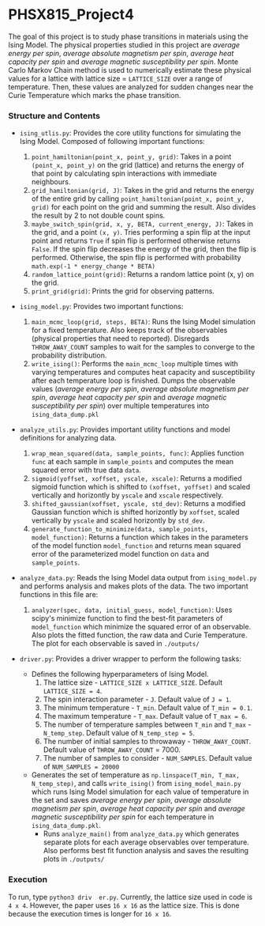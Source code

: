 # PHSX815_Project4

The goal of this project is to study phase transitions in
materials using the Ising Model. The physical properties studied
in this project are *average energy per spin*, *average absolute magnetism per spin*,
*average heat capacity per spin* and *average magnetic susceptibility per spin*. Monte Carlo
Markov Chain method is used to numerically estimate these physical values for 
a lattice with lattice size = `LATTICE_SIZE` over a range of temperature. Then, 
these values are analyzed for sudden changes near the Curie Temperature which marks the
phase transition.


### Structure and Contents
- `ising_utlis.py`: Provides the core utility functions for simulating the Ising Model. Composed of following important 
functions:
  1. `point_hamiltonian(point_x, point_y, grid)`: Takes in a point `(point_x, point_y)` on the grid (lattice)
  and returns the energy of that point by calculating spin interactions with immediate neighbours.
  2. `grid_hamiltonian(grid, J)`: Takes in the grid and returns the energy of the entire grid by calling `point_hamiltonian(point_x, point_y, grid)` 
  for each point on the grid and summing the result. Also divides the result by 2 to not double count spins.
  3. `maybe_switch_spin(grid, x, y, BETA, current_energy, J)`: Takes in the grid, and a point `(x, y)`. Tries performing a spin flip at the input point
      and returns `True` if spin flip is performed otherwise returns `False`. If the spin flip decreases the energy of the grid, then the flip is performed.
      Otherwise, the spin flip is performed with probability `math.exp(-1 * energy_change * BETA)`
  4. `random_lattice_point(grid)`: Returns a random lattice point (x, y) on the grid.
  5. `print_grid(grid)`: Prints the grid for observing patterns.

- `ising_model.py`: Provides two important functions:
  1. `main_mcmc_loop(grid, steps, BETA)`:
     Runs the Ising Model simulation for a fixed
     temperature. Also keeps track of the observables 
     (physical properties that need to reported). Disregards `THROW_AWAY_COUNT`
     samples to wait for the samples to converge to the probability distribution.
  2. `write_ising()`: Performs the `main_mcmc_loop` multiple times with varying temperatures
  and computes heat capacity and susceptibility after each temperature loop is finished.
  Dumps the observable values (*average energy per spin*, *average absolute magnetism per spin*,
*average heat capacity per spin* and *average magnetic susceptibility per spin*) over multiple temperatures 
  into `ising_data_dump.pkl`
- `analyze_utils.py`: Provides important utility functions and model definitions for analyzing data.
  1. `wrap_mean_squared(data, sample_points, func)`: Applies function `func` at each sample in `sample_points` 
  and computes the mean squared error with true data `data`.
  2. `sigmoid(yoffset, xoffset, yscale, xscale)`: Returns a modified sigmoid function which is shifted to `(xoffset, yoffset)`
  and scaled vertically and horizontly by `yscale` and `xscale` respectively.
  3. `shifted_gaussian(xoffset, yscale, std_dev)`: Returns a modified Gaussian function which is shifted horizontly by `xoffset`, scaled
  vertically by `yscale` and scaled horizontly by `std_dev`.
  4. `generate_function_to_minimize(data, sample_points, model_function)`: Returns a function which takes in the parameters of the model function `model_function`
  and returns mean squared error of the parameterized model function on `data` and `sample_points`.
- `analyze_data.py`: Reads the Ising Model data output from `ising_model.py` and performs analysis and makes plots of the data. The two
     important functions in this file are:
  1. `analyzer(spec, data, initial_guess, model_function)`: Uses scipy's minimize function to find the best-fit parameters of `model_function`
  which minimize the squared error of an observable. Also plots the fitted function, the raw data and Curie Temperature. The plot for each observable is saved
  in `./outputs/`
- `driver.py`: Provides a driver wrapper to perform the following tasks:
  - Defines the following hyperparameters of Ising Model. 
    1. The lattice size - `LATTICE_SIZE x LATTICE_SIZE`. Default `LATTICE_SIZE = 4`.
    2. The spin interaction parameter - `J`. Default value of `J = 1`.
    3. The minimum temperature - `T_min`. Default value of `T_min = 0.1`.
    4. The maximum temperature - `T_max`. Default value of `T_max = 6`.
    5. The number of temperature samples between `T_min` and `T_max` - `N_temp_step`. Default value of `N_temp_step = 5`.
    6. The number of initial samples to throwaway - `THROW_AWAY_COUNT`. Default value of `THROW_AWAY_COUNT` = 7000.
    7. The number of samples to consider - `NUM_SAMPLES`. Default value of `NUM_SAMPLES = 20000`
  - Generates the set of temperature as `np.linspace(T_min, T_max, N_temp_step)`, and calls `write_ising()` from `ising_model_main.py` which runs Ising Model simulation for each value of
           temperature in the set and saves *average energy per spin*, *average absolute magnetism per spin*,
*average heat capacity per spin* and *average magnetic susceptibility per spin* for each temperature in `ising_data_dump.pkl`.
    - Runs `analyze_main()` from `analyze_data.py` which generates separate plots for each average observables over temperature. Also
    performs best fit function analysis and saves the resulting plots in `./outputs/`

### Execution
To run, type `python3 driv  er.py`. Currently, the lattice size used in code is `4 x 4`. However, the paper uses
`16 x 16` as the lattice size. This is done because the execution times is longer for `16 x 16`.